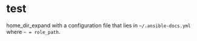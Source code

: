 <!-- BEGIN_ANSIBLE_DOCS -->

# test

home_dir_expand with a configuration file that lies in `~/.ansible-docs.yml` where `~ = role_path`.

<!-- END_ANSIBLE_DOCS -->
